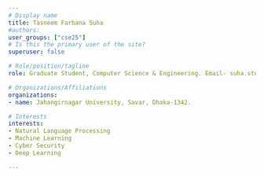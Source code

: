 ```yaml
---
# Display name
title: Tasneem Farhana Suha
#authors:
user_groups: ["cse25"]
# Is this the primary user of the site?
superuser: false

# Role/position/tagline
role: Graduate Student, Computer Science & Engineering. Email- suha.stu2015@juniv.edu

# Organizations/Affiliations
organizations:
- name: Jahangirnagar University, Savar, Dhaka-1342.

# Interests
interests:
- Natural Language Processing
- Machine Learning
- Cyber Security
- Deep Learning

---
```


